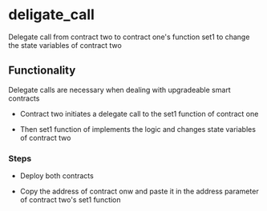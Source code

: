 # deligate_call
Delegate call from contract two to contract one's function set1 to change the state variables of contract two


## Functionality

Delegate calls are necessary when dealing with upgradeable smart contracts

- Contract two initiates a delegate call to the set1 function of contract one

- Then set1 function of implements the logic and changes state variables of contract two

### Steps

- Deploy both contracts

- Copy the address of contract onw and paste it in the address parameter of contract two's set1 function
